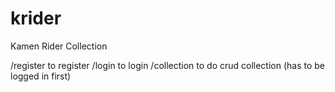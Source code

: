 # krider
Kamen Rider Collection

/register to register
/login to login
/collection to do crud collection (has to be logged in first)
